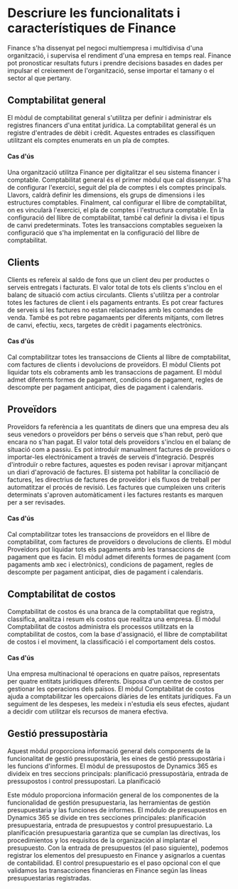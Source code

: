# Descriure les funcionalitats i característiques de Finance
Finance s'ha dissenyat pel negoci multiempresa i multidivisa d'una organització, i supervisa el rendiment d'una empresa en temps real. Finance pot pronosticar resultats futurs i prendre decisions basades en dades per impulsar el creixement de l'organització, sense importar el tamany o el sector al que pertany.

## Comptabilitat general
El mòdul de comptabilitat general s'utilitza per definir i administrar els registres financers d'una entitat jurídica. La comptabilitat general és un registre d'entrades de dèbit i crèdit. Aquestes entrades es classifiquen utilitzant els comptes enumerats en un pla de comptes.

#### Cas d'ús
Una organització utilitza Finance per digitalitzar el seu sistema financer i comptable. Comptabilitat general és el primer mòdul que cal dissenyar. S'ha de configurar l'exercici, seguit del pla de comptes i els comptes principals. Llavors, caldrà definir les dimensions, els grups de dimensions i les estructures comptables. Finalment, cal configurar el llibre de comptabilitat, on es vincularà l'exercici, el pla de comptes i l'estructura comptable. En la configuració del llibre de comptabilitat, també cal definir la divisa i el tipus de canvi predeterminats. Totes les transaccions comptables segueixen la configuració que s'ha implementat en la configuració del llibre de comptabilitat.

## Clients
Clients es refereix al saldo de fons que un client deu per productes o serveis entregats i facturats. El valor total de tots els clients s'inclou en el balanç de situació com actius circulants. Clients s'utilitza per a controlar totes les factures de client i els pagaments entrants. Es pot crear factures de serveis si les factures no estan relacionades amb les comandes de venda. També es pot rebre pagamaents per diferents mitjants, com lletres de canvi, efectiu, xecs, targetes de crèdit i pagaments electrònics.

#### Cas d'ús
Cal comptabilitzar totes les transaccions de Clients al llibre de comptabilitat, com factures de clients i devolucions de proveïdors. El mòdul Clients pot liquidar tots els cobraments amb les transaccions de pagament. El mòdul admet diferents formes de pagament, condicions de pagament, regles de descompte per pagament anticipat, dies de pagament i calendaris.

## Proveïdors
Proveïdors fa referència a les quantitats de diners que una empresa deu als seus venedors o proveïdors per béns o serveis que s'han rebut, però que encara no s'han pagat. El valor total dels proveïdors s'inclou en el balanç de situació com a passiu. Es pot introduïr manualment factures de proveïdors o importar-les electrònicament a través de serveis d'integració. Després d'introduïr o rebre factures, aquestes es poden revisar i aprovar mitjançant un diari d'aprovació de factures. El sistema pot habilitar la conciliació de factures, les directrius de factures de proveïdor i els fluxos de treball per automatitzar el procés de revisió. Les factures que cumpleixen uns criteris determinats s'aproven automàticament i les factures restants es marquen per a ser revisades.

#### Cas d'ús
Cal comptabilitzar totes les transaccions de proveïdors en el llibre de comptabilitat, com factures de proveïdors o devolucions de clients. El mòdul Proveïdors pot liquidar tots els pagaments amb les transaccions de pagament que es facin. El mòdul admet diferents formes de pagament (com pagaments amb xec i electrònics), condicions de pagament, regles de descompte per pagament anticipat, dies de pagament i calendaris.

## Comptabilitat de costos
Comptabilitat de costos és una branca de la comptabilitat que registra, classifica, analitza i resum els costos que realitza una empresa. El mòdul Comptabilitat de costos administra els processos utilitzats en la comptabilitat de costos, com la base d'assignació, el llibre de comptabilitat de costos i el moviment, la classificació i el comportament dels costos.

#### Cas d'ús
Una empresa multinacional té operacions en quatre països, representats per quatre entitats jurídiques diferents. Disposa d'un centre de costos per gestionar les operacions dels països. El mòdul Comptabilitat de costos ajuda a comptabilitzar les opercaions diàries de les entitats jurídiques. Fa un seguiment de les despeses, les medeix i n'estudia els seus efectes, ajudant a decidir com utilitzar els recursos de manera efectiva.

## Gestió pressupostària
Aquest mòdul proporciona informació general dels components de la funcionalitat de gestió pressupostària, les eines de gestió pressupostària i les funcions d'informes. El mòdul de pressupostos de Dynamics 365 es divideix en tres seccions principals: planificació pressupostària, entrada de pressupostos i control pressupostari. La planificació 







Este módulo proporciona información general de los componentes de la funcionalidad de gestión presupuestaria, las herramientas de gestión presupuestaria y las funciones de informes. El módulo de presupuestos en Dynamics 365 se divide en tres secciones principales: planificación presupuestaria, entrada de presupuestos y control presupuestario. La planificación presupuestaria garantiza que se cumplan las directivas, los procedimientos y los requisitos de la organización al implantar el presupuesto. Con la entrada de presupuestos (el paso siguiente), podemos registrar los elementos del presupuesto en Finance y asignarlos a cuentas de contabilidad. El control presupuestario es el paso opcional con el que validamos las transacciones financieras en Finance según las líneas presupuestarias registradas.




